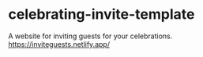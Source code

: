 # celebrating-invite-template
A website for inviting guests for your celebrations.
https://inviteguests.netlify.app/
